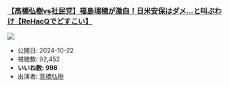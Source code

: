 ### [【高橋弘樹vs社民党】福島瑞穂が激白！日米安保はダメ…と叫ぶわけ【ReHacQでどすこい】](https://www.youtube.com/watch?v=wCn_ta2FvkA)
[![](https://img.youtube.com/vi/wCn_ta2FvkA/sddefault.jpg)](https://www.youtube.com/watch?v=wCn_ta2FvkA)
-   公開日: 2024-10-22
-   視聴数: 92,452
-   **いいね数: 998**
-   出演者: [高橋弘樹](/rehacq_fan/people/高橋弘樹 "wikilink")
